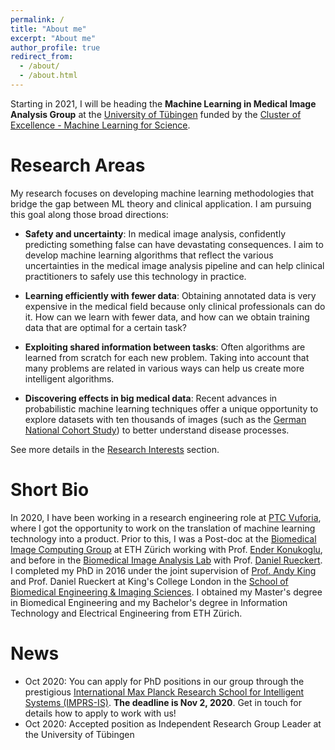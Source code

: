 ```yaml
---
permalink: /
title: "About me"
excerpt: "About me"
author_profile: true
redirect_from:
  - /about/
  - /about.html
---
```


Starting in 2021, I will be heading the **Machine Learning in Medical Image Analysis Group**
at the [University of Tübingen](https://uni-tuebingen.de/en/university/) funded by the [Cluster of Excellence - Machine Learning for Science](https://uni-tuebingen.de/en/research/core-research/cluster-of-excellence-machine-learning/home/).

Research Areas
======
My research focuses on developing machine learning methodologies that bridge the gap between ML theory and clinical application. I am pursuing this goal along those broad directions:

 * **Safety and uncertainty**: In medical image analysis, confidently predicting something false can have devastating consequences. I aim to develop machine learning algorithms that reflect the various uncertainties in the medical image analysis pipeline and can help clinical practitioners to safely use this technology in practice.

 * **Learning efficiently with fewer data**: Obtaining annotated data is very expensive in the medical field because only clinical professionals can do it. How can we learn with fewer data, and how can we obtain training data that are optimal for a certain task?

 * **Exploiting shared information between tasks**: Often algorithms are learned from scratch for each new problem. Taking into account that many problems are related in various ways can help us create more intelligent algorithms.

 * **Discovering effects in big medical data**: Recent advances in probabilistic machine learning techniques offer a unique opportunity to explore datasets with ten thousands of images (such as the [German National Cohort Study](https://www.klinikum.uni-heidelberg.de/radiologische-klinik/klinik-fuer-diagnostische-und-interventionelle-radiologie/forschung/research-projects/the-german-national-cohort)) to better understand disease processes.

See more details in the [Research Interests](research) section.

Short Bio
======
In 2020, I have been working in a research engineering role at [PTC Vuforia](https://www.ptc.com/en/products/vuforia), where I got the opportunity to work on the translation of machine learning technology into a product. Prior to this, I was a Post-doc at the [Biomedical Image Computing Group](https://bmic.ee.ethz.ch/) at ETH Zürich working with Prof. [Ender Konukoglu](http://people.ee.ethz.ch/~kender/), and before in the [Biomedical Image Analysis Lab](https://biomedia.doc.ic.ac.uk/) with Prof. [Daniel Rueckert](http://wp.doc.ic.ac.uk/dr/). I completed my PhD in 2016 under the joint supervision of [Prof. Andy King](https://www.kcl.ac.uk/people/andrew-king) and Prof. Daniel Rueckert at King's College London in the [School of Biomedical Engineering & Imaging Sciences](https://www.kcl.ac.uk/bmeis). I obtained my Master's degree in Biomedical Engineering and my Bachelor's degree in Information Technology and Electrical Engineering from ETH Zürich.

News
======
 * Oct 2020: You can apply for PhD positions in our group through the prestigious [International Max Planck Research School for Intelligent Systems (IMPRS-IS)](https://imprs.is.mpg.de/). **The deadline is Nov 2, 2020**. Get in touch for details how to apply to work with us!  
 * Oct 2020: Accepted position as Independent Research Group Leader at the University of Tübingen

